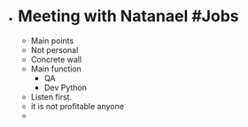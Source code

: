 - # Meeting with Natanael #Jobs
	- Main points
	- Not personal
	- Concrete wall
	- Main function
		- QA
		- Dev Python
	- Listen first.
	- it is not profitable anyone
	-